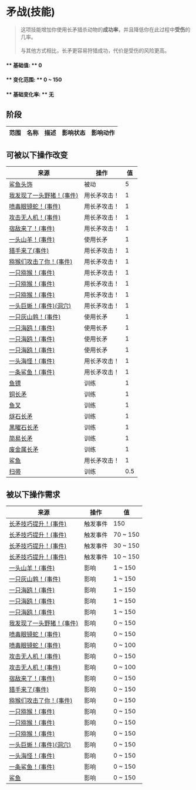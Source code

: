 # 矛战(技能)  
> 这项技能增加你使用长矛猎杀动物的<b>成功率</b>，并且降低你在此过程中<b>受伤</b>的几率。<br><br>与其他方式相比，长矛更容易狩猎成功，代价是受伤的风险更高。  
  
#### ** 基础值: ** 0   
#### ** 变化范围: ** 0 ~ 150  
#### ** 基础变化率: ** 无   
## 阶段  
范围  |  名称  |  描述  |  影响状态  |  影响动作  
----  |  ----  |  ----  |  ----  |  ----  
## 可被以下操作改变  
来源  |  操作  |  值  
----  |  ----  |  ----  
[鲨鱼头饰](SharkHeadpiece.md)  |  被动  |  5  
[我发现了一头野猪！(事件)](Event_BoarFight.md)  |  用长矛攻击！  |  1  
[喷毒眼镜蛇！(事件)](Event_CobraFight.md)  |  用长矛攻击！  |  1  
[攻击无人机！(事件)](Event_DroneFight.md)  |  用长矛攻击！  |  1  
[宿敌来了！(事件)](Event_EnemyFight.md)  |  用长矛攻击！  |  1  
[一头山羊！(事件)](Event_GoatFight.md)  |  使用长矛  |  1  
[猎手来了(事件)](Event_HunterFight.md)  |  用长矛攻击！  |  1  
[猕猴们攻击了你！(事件)](Event_MacaqueDenFight.md)  |  用长矛攻击！  |  1  
[一只猕猴！(事件)](Event_MacaqueFight.md)  |  用长矛攻击！  |  1  
[一只猕猴！(事件)](Event_MacaqueFightRaid.md)  |  用长矛攻击！  |  1  
[一只猕猴！(事件)](Event_MacaqueUndeadFight.md)  |  用长矛攻击！  |  1  
[一头巨蜥！(事件)(洞穴)](Event_MonitorFight.md)  |  用长矛攻击！  |  1  
[一只灰山鹑！(事件)](Event_PartridgeFight.md)  |  使用长矛  |  1  
[一只海鸥！(事件)](Event_SeagullFight.md)  |  使用长矛  |  1  
[一只海鸥！(事件)](Event_SeagullRaid.md)  |  使用长矛  |  1  
[一只海鸥！(事件)](Event_SeagullRaidCrop.md)  |  使用长矛  |  1  
[一头海怪！(事件)](Event_SeahoundFight.md)  |  用长矛攻击！  |  1  
[一条鲨鱼！(事件)](Event_SharkFight.md)  |  用长矛攻击！  |  1  
[鱼镖](HarpoonBone.md)  |  训练  |  1  
[铜长矛](SpearCopper.md)  |  训练  |  1  
[鱼叉](SpearFishing.md)  |  训练  |  1  
[燧石长矛](SpearFlint.md)  |  训练  |  1  
[黑曜石长矛](SpearObsidian.md)  |  训练  |  1  
[简易长矛](SpearRustic.md)  |  训练  |  1  
[废金属长矛](SpearScrap.md)  |  训练  |  1  
[鲨鱼](SharkVisitor.md)  |  用长矛攻击！  |  1  
[扫帚](Broom.md)  |  训练  |  0.5  
## 被以下操作需求  
来源  |  操作  |  值  
----  |  ----  |  ----  
[长矛技巧提升！(事件)](Event_SkillSpearFighting4.md)  |  触发事件  |  150  
[长矛技巧提升！(事件)](Event_SkillSpearFighting3.md)  |  触发事件  |  70 ~ 150  
[长矛技巧提升！(事件)](Event_SkillSpearFighting2.md)  |  触发事件  |  30 ~ 150  
[长矛技巧提升！(事件)](Event_SkillSpearFighting1.md)  |  触发事件  |  10 ~ 150  
[一头山羊！(事件)](Event_GoatFight.md)  |  影响  |  1 ~ 150  
[一只灰山鹑！(事件)](Event_PartridgeFight.md)  |  影响  |  1 ~ 150  
[一只海鸥！(事件)](Event_SeagullFight.md)  |  影响  |  1 ~ 150  
[一只海鸥！(事件)](Event_SeagullRaid.md)  |  影响  |  1 ~ 150  
[一只海鸥！(事件)](Event_SeagullRaidCrop.md)  |  影响  |  1 ~ 150  
[我发现了一头野猪！(事件)](Event_BoarFight.md)  |  影响  |  0 ~ 150  
[喷毒眼镜蛇！(事件)](Event_CobraFight.md)  |  影响  |  0 ~ 150  
[喷毒眼镜蛇！(事件)](Event_CobraFight.md)  |  影响  |  0 ~ 100  
[攻击无人机！(事件)](Event_DroneFight.md)  |  影响  |  0 ~ 150  
[攻击无人机！(事件)](Event_DroneFight.md)  |  影响  |  0 ~ 100  
[宿敌来了！(事件)](Event_EnemyFight.md)  |  影响  |  0 ~ 150  
[猎手来了(事件)](Event_HunterFight.md)  |  影响  |  0 ~ 150  
[猕猴们攻击了你！(事件)](Event_MacaqueDenFight.md)  |  影响  |  0 ~ 150  
[一只猕猴！(事件)](Event_MacaqueFight.md)  |  影响  |  0 ~ 150  
[一只猕猴！(事件)](Event_MacaqueFightRaid.md)  |  影响  |  0 ~ 150  
[一只猕猴！(事件)](Event_MacaqueUndeadFight.md)  |  影响  |  0 ~ 150  
[一头巨蜥！(事件)(洞穴)](Event_MonitorFight.md)  |  影响  |  0 ~ 150  
[一头海怪！(事件)](Event_SeahoundFight.md)  |  影响  |  0 ~ 150  
[一条鲨鱼！(事件)](Event_SharkFight.md)  |  影响  |  0 ~ 150  
[鲨鱼](SharkVisitor.md)  |  影响  |  0 ~ 150  


<script>document.title="矛战(技能) - 卡牌生存百科 Card Survival Wiki";</script>